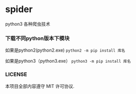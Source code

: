 # spider
python3 各种爬虫技术
### 下载不同python版本下模块

如果是python2(python2.exe)
`python2 -m pip install 库名`

如果是python3（python3.exe）
`python3 -m pip install 库名`

### LICENSE

本项目全部内容遵守 MIT 许可协议.